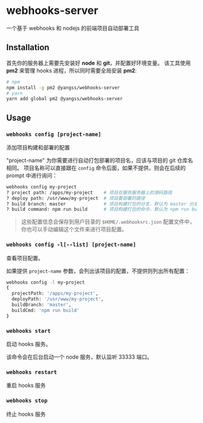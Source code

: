 # webhooks-server
一个基于 webhooks 和 nodejs 的前端项目自动部署工具

## Installation
首先你的服务器上需要先安装好 **node** 和 **git**，并配置好环境变量。
该工具使用 **pm2** 来管理 hooks 进程，所以同时需要全局安装 **pm2**:
```sh
# npm
npm install -g pm2 @yangss/webhooks-server
# yarn
yarn add global pm2 @yangss/webhooks-server
```
## Usage

### `webhooks config [project-name]`
添加项目构建和部署的配置

"project-name" 为你需要进行自动打包部署的项目名，应该与项目的 git 仓库名相同。
项目名称可以直接跟在 `config` 命令后面，如果不提供，则会在后续的 prompt 中进行询问：
```sh
webhooks config my-project
? project path: /apps/my-project    # 项目在服务服务器上的源码路径
? deploy path: /usr/www/my-project  # 项目要部署的路径
? build branch: master              # 项目构建打包的分支，默认为 master 分支
? build command: npm run build      # 项目构建打包的命令，默认为 npm run build
```
>这些配置信息会保存到用户目录的 `$HOME/.webhooksrc.json` 配置文件中，你也可以手动编辑这个文件来进行项目配置。
### `webhooks config -l[--list] [project-name]`
查看项目配置。

如果提供 `project-name` 参数，会列出该项目的配置，不提供则列出所有配置：
```sh
webhooks config -l my-project
{
  projectPath: '/apps/my-project',
  deployPath: '/usr/www/my-project',
  buildBranch: 'master',
  buildCmd: 'npm run build'
}
```
### `webhooks start`
启动 hooks 服务。

该命令会在后台启动一个 node 服务，默认监听 33333 端口。

### `webhooks restart`
重启 hooks 服务

### `webhooks stop`
终止 hooks 服务